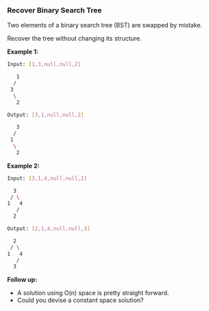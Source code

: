 ### Recover Binary Search Tree

Two elements of a binary search tree (BST) are swapped by mistake.

Recover the tree without changing its structure.

**Example 1:**

```bash
Input: [1,3,null,null,2]

   1
  /
 3
  \
   2

Output: [3,1,null,null,2]

   3
  /
 1
  \
   2
```
   
**Example 2:**

```bash
Input: [3,1,4,null,null,2]

  3
 / \
1   4
   /
  2

Output: [2,1,4,null,null,3]

  2
 / \
1   4
   /
  3
```
  
**Follow up:**

- A solution using O(n) space is pretty straight forward.
- Could you devise a constant space solution?
